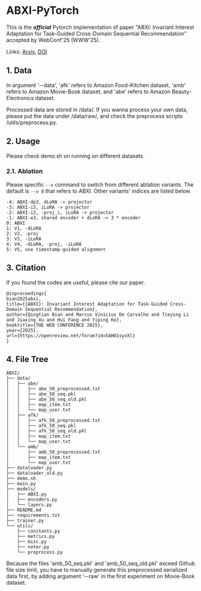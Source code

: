 # ABXI-PyTorch

This is the ***official*** Pytorch implementation of paper "ABXI: Invariant Interest Adaptation for Task-Guided Cross-Domain Sequential Recommendation" accepted by WebConf'25 (WWW'25).

Links: [Arxiv](https://arxiv.org/abs/2501.15118), [DOI](https://doi.org/10.1145/3696410.3714819)


## 1. Data
In argument '--data', 'afk' refers to Amazon Food-Kitchen dataset, 'amb' refers to Amazon Movie-Book dataset, and 'abe' refers to Amazon Beauty-Electronics dataset.

Processed data are stored in /data/. If you wanna process your own data, please put the data under /data/raw/, and check the preprocess scripts /utils/preprocess.py.

## 2. Usage
Please check demo.sh on running on different datasets.

### 2.1. Ablation

Please specific `--v` command to switch from different ablation variants. The default is `--v 0` that refers to ABXI. Other variants' indices are listed below.

    -4: ABXI-dp3, dLoRA -> projector
    -3: ABXI-i3, iLoRA -> projector
    -2: ABXI-i2, -proj_i, iLoRA -> projector
    -1: ABXI-e3, shared encoder + dLoRA -> 3 * encoder
    0: ABXI
    1: V1, -dLoRA
    2: V2, -proj
    3: V3, -iLoRA
    4: V4, -dLoRA, -proj, -iLoRA
    5: V5, use timestamp-guided alignment


## 3. Citation

If you found the codes are useful, please cite our paper.

    @inproceedings{
    bian2025abxi,
    title={{ABXI}: Invariant Interest Adaptation for Task-Guided Cross-Domain Sequential Recommendation},
    author={Qingtian Bian and Marcus Vinicius De Carvalho and Tieying Li and Jiaxing Xu and Hui Fang and Yiping Ke},
    booktitle={THE WEB CONFERENCE 2025},
    year={2025},
    url={https://openreview.net/forum?id=5AHO1syvXl}
    }


## 4. File Tree

    ABXI/
    ├── data/
    │   ├── abe/
    │   │   ├── abe_50_preprocessed.txt
    │   │   ├── abe_50_seq.pkl
    │   │   ├── abe_50_seq_old.pkl
    │   │   ├── map_item.txt
    │   │   └── map_user.txt
    │   ├── afk/
    │   │   ├── afk_50_preprocessed.txt
    │   │   ├── afk_50_seq.pkl
    │   │   ├── afk_50_seq_old.pkl
    │   │   ├── map_item.txt
    │   │   └── map_user.txt
    │   └── amb/
    │       ├── amb_50_preprocessed.txt
    │       ├── map_item.txt
    │       └── map_user.txt
    ├── dataloader.py
    ├── dataloader_old.py
    ├── demo.sh
    ├── main.py
    ├── models/
    │   ├── ABXI.py
    │   ├── encoders.py
    │   └── layers.py
    ├── README.md
    ├── requirements.txt
    ├── trainer.py
    └── utils/
        ├── constants.py
        ├── metrics.py
        ├── misc.py
        ├── noter.py
        └── preprocess.py


Because the files 'amb_50_seq.pkl' and 'amb_50_seq_old.pkl' exceed Github file size limit, you have to manually generate this preprocessed serialized data first, by adding argument '--raw' in the first experiment on Movie-Book dataset.